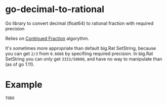 # go-decimal-to-rational
Go library to convert decimal (float64) to rational fraction with required precision

Relies on [Continued Fraction](http://mathworld.wolfram.com/ContinuedFraction.html) algorythm.

It's sometimes more appropriate than default big.Rat SetString, because
you can get `2/3` from `0.6666` by specifiing required precision. In big.Rat SetString
you can only get `3333/50000`, and have no way to manipulate than (as of go 1.11).

# Example
```go
TODO
```